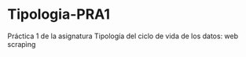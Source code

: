 # Tipologia-PRA1
Práctica 1 de la asignatura Tipología del ciclo de vida de los datos: web scrapìng
